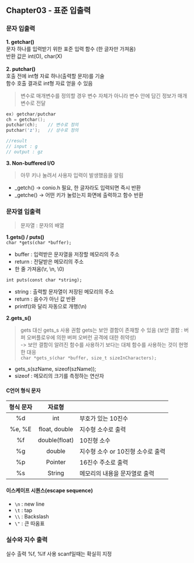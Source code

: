 ## Chapter03 - 표준 입출력

### 문자 입출력
**1. getchar()** <br/>
문자 하나를 입력받기 위한 표준 입력 함수 (한 글자만 가져옴) <br/>
반환 값은 int(O), char(X) <br/><br/>
**2. putchar()** <br/>
호출 전에 int형 자료 하나(출력할 문자)를 기술<br/>
함수 호출 결과로 int형 자료 얻을 수 있음 <br/>
> 변수로 매개변수를 정의할 경우 변수 자체가 아니라 변수 안에 담긴 정보가 매개변수로 전달

```c
ex) getchar/putchar
ch = getchar();
putchar(ch);	// 변수로 정의
putchar('z');	// 상수로 정의

//result
// input : g
// output : gz
```

**3. Non-buffered I/O** <br/>
> 아무 키나 눌려서 사용자 입력이 발생했음을 알림
* _getch() -> conio.h 필요, 한 글자라도 입력되면 즉시 반환
* _getche() -> 어떤 키가 눌렀는지 화면에 출력하고 함수 반환

### 문자열 입출력
> 문자열 : 문자의 배열

**1.gets() / puts()** <br/>
`char *gets(char *buffer);`
* buffer : 입력받은 문자열을 저장할 메모리의 주소
* return : 전달받은 메모리의 주소
* 한 줄 가져옴(\r, \n, \0)

`int puts(const char *string);`
* string : 출력할 문자열이 저장된 메모리의 주소
* return : 음수가 아닌 값 반환
* printf()와 달리 자동으로 개행(\n)

**2.gets_s()** <br/>
> gets 대신 gets_s 사용 권함
gets는 보안 결함이 존재할 수 있음 (보안 결함 : 버퍼 오버플로우에 의한 버퍼 오버런 공격에 대한 취약성) <br/>
-> 보안 결함이 알려진 함수를 사용하기 보다는 대체 함수를 사용하는 것이 현명한 대응 <br/>
`char *gets_s(char *buffer, size_t sizeInCharacters);`
* gets_s(szName, sizeof(szName));
* sizeof : 메모리의 크기를 측정하는 연산자

#### C언어 형식 문자
|  형식 문자 |  자료형 |                                                   |
| :----: | :----: | :----------------------------------------------------- |
| %d | int | 부호가 있는 10진수 |
| %e, %E | float, double | 지수형 소수로 출력 |
| %f | double(float) | 10진형 소수 |
| %g | double | 지수형 소수 or 10진형 소수로 출력 |
| %p | Pointer | 16진수 주소로 출력 |
| %s | String | 메모리의 내용을 문자열로 출력 |

#### 이스케이프 시퀀스(escape sequence)
* `\n` : new line
* `\t` : tap
* `\\` : Backslash
* `\"` : 큰 따옴표

### 실수와 지수 출력
실수 출력 %f, %lf 사용
scanf일때는 확실히 지정
